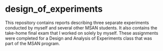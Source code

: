 # design_of_experiments
This repository contains reports describing three separate experiments conducted by myself and several other MSAN students. It also contains the take-home final exam that I worked on solely by myself. These assignments were completed for a Design and Analysis of Experiments class that was part of the MSAN program.
